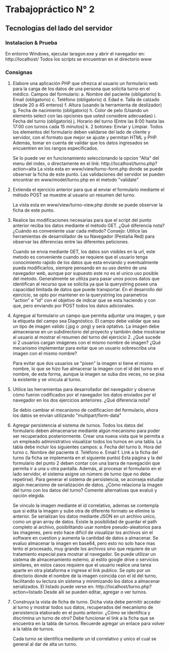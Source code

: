 # Trabajopráctico N° 2
## Tecnologías del lado del servidor

### Instalacion & Prueba

En entorno Windows, ejecutar laragon.exe y abrir el navegador en: http://localhost/
Todos los scripts se encuentran en el directorio www

### Consignas

1. Elabore una aplicación PHP que ofrezca al usuario un formulario web para la carga de los datos de una persona que solicita turno en el médico. Campos del formulario:
	a. Nombre del paciente (obligatorio)
	b. Email (obligatorio)
	c. Teléfono (obligatorio)
	d. Edad
	e. Talla de calzado (desde 20 a 45 enteros)
	f. Altura (usando la herramienta de deslizador)
	g. Fecha de nacimiento (obligatorio)
	h. Color de pelo (Usando un elemento select con las opciones que usted considere adecuadas)
	i. Fecha del turno (obligatorio)
	j. Horario del turno (Entre las 8:00 hasta las 17:00 con turnos cada 15 minutos)
	k. 2 botones: Enviar y Limpiar.
	Todos los elementos del formulario deben validarse del lado de cliente y servidor, con el formato que mejor se ajuste y permitan HTML y PHP. Además, tomar en cuenta de validar que los datos ingresados se encuentren en los rangos especificados.
	
	Se lo puede ver en funcionamiento seleccionando la opcion "Alta" del menu del index, o directamente en el link: http://localhost/turno.php?action=alta
	La vista esta en www/view/turno-form.php donde se puede observar la ficha de este punto.
	Las validaciones del servidor se pueden encontrar en www/model/turno.php en el metodo "validate"
	
2. Extienda el ejercicio anterior para que al enviar el formulario mediante el método POST se muestre al usuario un resumen del turno.

	La vista esta en www/view/turno-view.php donde se puede observar la ficha de este punto.
	
3. Realice las modificaciones necesarias para que el script del punto anterior reciba los datos mediante el método GET. ¿Qué diferencia nota? ¿Cuándo es conveniente usar cada método? Consejo: Utilice las herramientas de desarrollador de su Navegador (Pestaña Red) para observar las diferencias entre las diferentes peticiones.
	
	Cuando se envia mediante GET, los datos son visibles en la url, este metodo es conveniente cuando se requiere que el usuario tenga conocimiento rapido de los datos que esta enviando y eventualmente pueda modificarlos, siempre pensando en su uso dentro de una navegador web, aunque por supuesto este no es el unico uso posible del metodo. Generalmente se utiliza para pasar unos pocos datos que identifican al recurso que se solicita ya que la querystring posee una capacidad limitada de datos que puede transportar.
	En el desarrollo del ejercicio, se opto por mantener en la querystring los parametros "action" e "id" con el objetivo de indicar que se esta haciendo y con que, pero enviando por POST todos los datos adicionales.

4. Agregue al formulario un campo que permita adjuntar una imagen, y que la etiqueta del campo sea Diagnóstico. El campo debe validar que sea un tipo de imagen valido (.jpg o .png) y será optativo. La imagen debe almacenarse en un subdirectorio del proyecto y también debe mostrarse al usuario al mostrar el resumen del turno del ejercicio 2. ¿Qué sucede si 2 usuarios cargan imágenes con el mismo nombre de imagen? ¿Qué mecanismo implementar para evitar que un usuario sobrescriba una imagen con el mismo nombre?
	
	Para evitar que dos usuarios se "pisen" la imagen si tiene el mismo nombre, lo que se hizo fue almacenar la imagen con el id del turno en el nombre, de esta forma, aunque la imagen se suba dos veces, no se pisa la existente y se vincula al turno.
	
5. Utilice las herramientas para desarrollador del navegador y observe cómo fueron codificados por el navegador los datos enviados por el navegador en los dos ejercicios anteriores. ¿Qué diferencia nota?

	Se debio cambiar el mecanismo de codificacion del formulario, ahora los datos se envian utilizando "multipart/form-data"
	
6. Agregar persistencia al sistema de turnos. Todos los datos del formulario deben almacenarse mediante algún mecanismo para poder ser recuperados posteriormente. Crear una nueva vista que le permita a un empleado administrativo visualizar todos los turnos en una tabla. La tabla debe incluir los siguientes campos:
	a. Fecha del turno
	b. Hora del turno
	c. Nombre del paciente
	d. Teléfono
	e. Email
	f. Link a la ficha del turno (la ficha se implementa en el siguiente punto)
	Esta página y la del formulario del punto 2 deben contar con una barra de navegación que permita ir a una u otra pantalla.
	Además, al procesar el formulario en el lado servidor, el sistema asigne un número de turno (que no debe repetirse).
	Para generar el sistema de persistencia, se aconseja estudiar algún mecanismo de serialización de datos.
	¿Cómo relaciona la imagen del turno con los datos del turno? Comente alternativas que evaluó y opción elegida.
	
	Se vinculo la imagen mediante el id correlativo, ademas se contempla que si edita la imagen y sube otra de diferente formato se elimine la anterior.
	Se serializan los datos mediante JSON en un archivo unico, como un gran array de datos.
	Existe la posibilidad de guardar el path completo al archivo, posibilitando usar nombre pseudo-aleatorios para las imagenes, pero esto hace dificil de visualizar los archivos sin el software en cuestion y aumenta la cantidad de datos a almacenar.
	Se evaluo almacenar la imagen en base64, pero esto no solo hace mas lento el procesado, muy grande los archivos sino que requiere de un tratamiento especial para mostrar al navegador.
	Se puede utilizar un sistema de almacenamiento externo, al estilo google drive o servicios similares, en estos casos requiere que el usuario realice una tarea aparte en otra plataforma e ingrese el link publico.
	Se opto por un directorio donde el nombre de la imagen coincida con el id del turno, facilitando su lectura sin sistema y minimizando los datos a almacenar serializados.
	El listado puede verse en: http://localhost/turno.php?action=listado
	Desde alli se pueden editar, agregar o ver turnos.

7. Construya la vista de ficha de turno. Dicha vista debe permitir acceder al turno y mostrar todos sus datos, recuperados del mecanismo de persistencia elaborado en el punto anterior. ¿Cómo se identifica y discrimina un turno de otro? Debe funcionar el link a la ficha que se encuentra en la tabla de turnos. Recuerde agregar un enlace para volver a la tabla de turnos.
	
	Cada turno se identifica mediante un id correlativo y unico el cual se general al dar de alta un turno.
